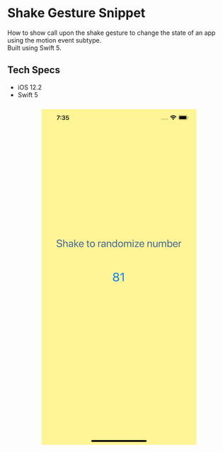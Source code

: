 # Shake Gesture Snippet

How to show call upon the shake gesture to change the state of an app using the motion event subtype. <br>Built using Swift 5.

## Tech Specs

- iOS 12.2
- Swift 5

<p align="center">
  <img style="padding: 10px;" src="images/image1.png" width="350" title="Image 1">
</p>

